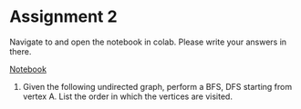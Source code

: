 # Assignment 2

Navigate to and open the notebook in colab.  Please
write your answers in there.

[Notebook](./solutions.ipynb)

1. Given the following undirected graph, perform a BFS, DFS starting from vertex A. List the order in which the vertices are visited.
   
